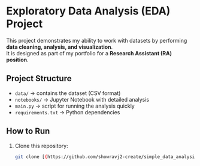 # Exploratory Data Analysis (EDA) Project

This project demonstrates my ability to work with datasets by performing **data cleaning, analysis, and visualization**.  
It is designed as part of my portfolio for a **Research Assistant (RA) position**.

## Project Structure
- `data/` → contains the dataset (CSV format)
- `notebooks/` → Jupyter Notebook with detailed analysis
- `main.py` → script for running the analysis quickly
- `requirements.txt` → Python dependencies

## How to Run
1. Clone this repository:
   ```bash
   git clone [(https://github.com/showravj2-create/simple_data_analysis/tree/main)]
